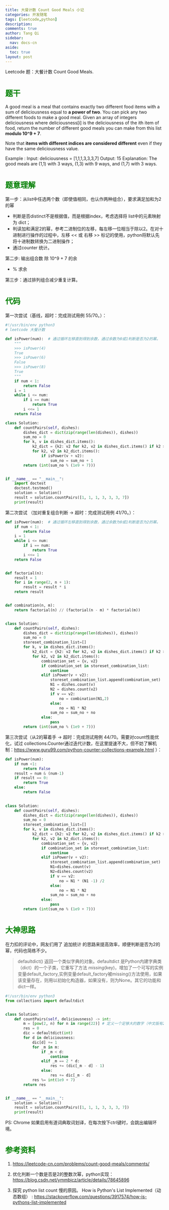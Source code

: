```yaml
---
title: 大餐计数 Count Good Meals 小记
categories: 开发随笔
tags: [leetcode,python]
description: 
comments: true
author: Tang Qi
sidebar:
  nav: docs-cn
aside:
  toc: true
layout: post
---
```


Leetcode 题：大餐计数 Count Good Meals. 

<!--more-->

# <font face="黑体" color=green size=5>题干</font>

A good meal is a meal that contains exactly two different food items with a sum of deliciousness equal to **a power of two**. You can pick any two different foods to make a good meal. Given an array of integers deliciousness where deliciousness[i] is the deliciousness of the  ith item of food, return the number of different good meals you can make from this list **modulo 10^9 + 7**.

Note that **items with different indices are considered different** even if they have the same deliciousness value.

Example :
Input: deliciousness = [1,1,1,3,3,3,7]
Output: 15
Explanation: The good meals are (1,1) with 3 ways, (1,3) with 9 ways, and (1,7) with 3 ways.

# <font face="黑体" color=green size=5>题意理解</font>

第一步：从list中任选两个数（即使值相同，也认作两种组合），要求满足加和为2的幂

+ 判断是否distinct不是根据值，而是根据index，考虑选择将 list中的元素映射为 dict；
+ 判读加和满足2的幂，参考二进制位的左移，每左移一位相当于除以2。在对十进制进行操作的过程中，左移  << 或 右移 >> 标记的使用，python将默认先将十进制数转换为二进制操作；
+ 通过counter 统计。

第二步:  输出组合数 除 10^9 + 7 的余

+ % 求余

第三步：通过排列组合减少重复计算。

# <font face="黑体" color=green size=5>代码</font>

第一次尝试（基线，超时：完成测试用例 55/70。）：

```python
#!/usr/bin/env python3
# leetcode 大餐计数

def isPower(num):  # 通过循环左移直到得到余数，通过余数为0或1判断是否为2的幂。
    """
    >>> isPower(4)
    True
    >>> isPower(6)
    False
    >>> isPower(8)
    True
    """
    if num < 1:
        return False
    i = 1
    while i <= num:
        if i == num:
            return True
        i <<= 1
    return False

class Solution:
    def countPairs(self, dishes):
        dishes_dict = dict(zip(range(len(dishes)), dishes))
        sum_no = 0
        for k, v in dishes_dict.items():
            k2_dict = {k2: v2 for k2, v2 in dishes_dict.items() if k2 >k}
            for k2, v2 in k2_dict.items():
                if isPower(v + v2):
                    sum_no = sum_no + 1
        return (int(sum_no % (1e9 + 7)))


if __name__ == "__main__":
    import doctest
    doctest.testmod()
    solution = Solution()
    result = solution.countPairs([1, 1, 1, 3, 3, 3, 7])
    print(result)
```

第二次尝试 （加对重复组合判断 -> 超时：完成测试用例 41/70。）：

```python
def isPower(num):  # 通过循环左移直到得到余数，通过余数为0或1判断是否为2的幂。
    if num < 1:
        return False
    i = 1
    while i <= num:
        if i == num:
            return True
        i <<= 1
    return False


def factorial(n):
    result = 1
    for i in range(2, n + 1):
        result = result * i
    return result


def combination(n, m):
    return factorial(n) // (factorial(n - m) * factorial(m))


class Solution:
    def countPairs(self, dishes):
        dishes_dict = dict(zip(range(len(dishes)), dishes))
        sum_no = 0
        storeset_combination_list=[]
        for k, v in dishes_dict.items():
            k2_dict = {k2: v2 for k2, v2 in dishes_dict.items() if k2 >k}
            for k2, v2 in k2_dict.items():
                combination_set = {v, v2}
                if combination_set in storeset_combination_list:
                    continue
                elif isPower(v + v2):
                    storeset_combination_list.append(combination_set)
                    N1 = dishes.count(v)
                    N2 = dishes.count(v2)
                    if v == v2:
                        no = combination(N1,2)
                    else:
                        no = N1 * N2
                    sum_no = sum_no + no
                else:
                    pass
        return (int(sum_no % (1e9 + 7)))

```

第三次尝试（从2的幂着手 -> 超时：完成测试用例 44/70。需要对count性能优化，试过 collections.Counter通过迭代计数，在这里提速不大，但不妨了解机制：https://www.guru99.com/python-counter-collections-example.html ）：

```python
def isPower(num):
    if num <1:
        return False
    result = num & (num-1)
    if result == 0:
        return True
    else:
        return False
    

class Solution:
    def countPairs(self, dishes):
        dishes_dict = dict(zip(range(len(dishes)), dishes))
        sum_no = 0
        storeset_combination_list=[]
        for k, v in dishes_dict.items():
            k2_dict = {k2: v2 for k2, v2 in dishes_dict.items() if k2 >k}
            for k2, v2 in k2_dict.items():
                combination_set = {v, v2}
                if combination_set in storeset_combination_list:
                    continue
                elif isPower(v + v2):
                    storeset_combination_list.append(combination_set)
                    N1=dishes.count(v)
                    N2=dishes.count(v2)
                    if v == v2:
                        no = N1 * (N1 -1) /2
                    else:
                        no = N1 * N2
                    sum_no = sum_no + no
                else:
                    pass
        return (int(sum_no % (1e9 + 7)))
```

# <font face="黑体" color=green size=5>大神思路</font>

在力扣的评论中，网友们用了 追加统计 的思路来提高效率，顺便判断是否为2的幂，代码也简练不少。

>defaultdict() 返回一个类似字典的对象。defaultdict 是Python内建字典类（dict）的一个子类，它重写了方法 *missing*(key)，增加了一个可写的实例变量default_factory,实例变量default_factory被missing()方法使用，如果该变量存在，则用以初始化构造器，如果没有，则为None。其它的功能和dict一样。

```python
#!/usr/bin/env python3
from collections import defaultdict


class Solution:
    def countPairs(self, deliciousness) -> int:
        m = [pow(2, n) for n in range(22)] # 定义一个足够大的数字（中文版有22的限制条件)
        res = 0
        dic = defaultdict(int)
        for d in deliciousness:
            dic[d] += 1
            for _m in m:
                if _m < d:
                    continue
                elif _m == 2 * d:
                    res += (dic[_m - d] - 1)
                else:
                    res += dic[_m - d]
            res %= int(1e9 + 7)
        return res


if __name__ == "__main__":
    solution = Solution()
    result = solution.countPairs([1, 1, 1, 3, 3, 3, 7])
    print(result)
```

PS:  Chrome 如果启用有道词典取词划译，在每次按下ctrl键时，会跳出编辑环境。

# <font face="黑体" color=green size=5>参考资料</font>

1. https://leetcode-cn.com/problems/count-good-meals/comments/

2. 优化判断一个数是否是2的整数次幂，python实现：
   https://blog.csdn.net/ymmbjcz/article/details/78645896
   
3. 探究 python list count 慢的原因。 How is Python's List Implemented（动态数组） :  https://stackoverflow.com/questions/3917574/how-is-pythons-list-implemented

   